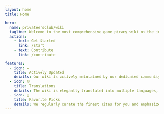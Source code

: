 ```yaml
---
layout: home
title: Home

hero:
  name: privateersclub/wiki
  tagline: Welcome to the most comprehensive game piracy wiki on the internet.
  actions:
    - text: Get Started
      link: /start
    - text: Contribute
      link: /contribute

features:
  - icon: ✏️
    title: Actively Updated
    details: Our wiki is actively maintained by our dedicated community members.
  - icon: 🌐
    title: Translations
    details: The wiki is elegantly translated into multiple languages, ensuring you can explore its content with utmost ease and comfort!
  - icon: 🌟
    title: Favorite Picks
    details: We regularly curate the finest sites for you and emphasize their prominence, so you can have peace of mind.
---
```

